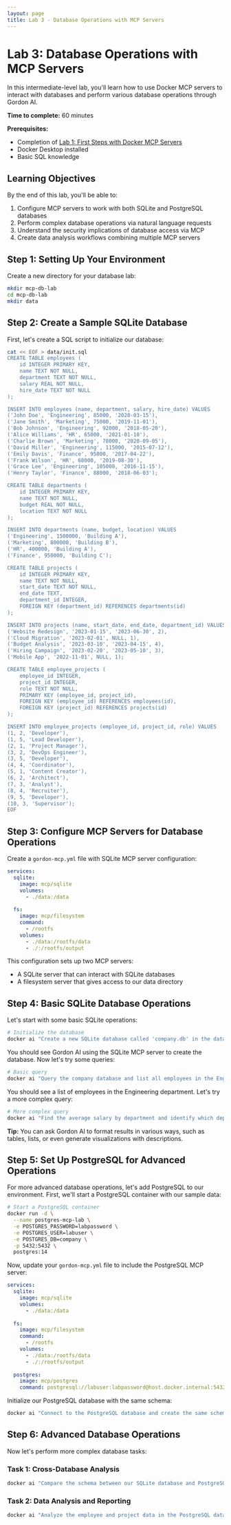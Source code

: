 ```yaml
---
layout: page
title: Lab 3 - Database Operations with MCP Servers
---
```


# Lab 3: Database Operations with MCP Servers

In this intermediate-level lab, you'll learn how to use Docker MCP servers to interact with databases and perform various database operations through Gordon AI.

**Time to complete:** 60 minutes

**Prerequisites:**
- Completion of [Lab 1: First Steps with Docker MCP Servers](/docs/labs/mcp-101-lab)
- Docker Desktop installed
- Basic SQL knowledge

## Learning Objectives

By the end of this lab, you'll be able to:
1. Configure MCP servers to work with both SQLite and PostgreSQL databases
2. Perform complex database operations via natural language requests
3. Understand the security implications of database access via MCP
4. Create data analysis workflows combining multiple MCP servers

## Step 1: Setting Up Your Environment

Create a new directory for your database lab:

```bash
mkdir mcp-db-lab
cd mcp-db-lab
mkdir data
```

## Step 2: Create a Sample SQLite Database

First, let's create a SQL script to initialize our database:

```bash
cat << EOF > data/init.sql
CREATE TABLE employees (
    id INTEGER PRIMARY KEY,
    name TEXT NOT NULL,
    department TEXT NOT NULL,
    salary REAL NOT NULL,
    hire_date TEXT NOT NULL
);

INSERT INTO employees (name, department, salary, hire_date) VALUES
('John Doe', 'Engineering', 85000, '2020-03-15'),
('Jane Smith', 'Marketing', 75000, '2019-11-01'),
('Bob Johnson', 'Engineering', 92000, '2018-05-20'),
('Alice Williams', 'HR', 65000, '2021-01-10'),
('Charlie Brown', 'Marketing', 78000, '2020-09-05'),
('David Miller', 'Engineering', 115000, '2015-07-12'),
('Emily Davis', 'Finance', 95000, '2017-04-22'),
('Frank Wilson', 'HR', 68000, '2019-08-30'),
('Grace Lee', 'Engineering', 105000, '2016-11-15'),
('Henry Taylor', 'Finance', 88000, '2018-06-03');

CREATE TABLE departments (
    id INTEGER PRIMARY KEY,
    name TEXT NOT NULL,
    budget REAL NOT NULL,
    location TEXT NOT NULL
);

INSERT INTO departments (name, budget, location) VALUES
('Engineering', 1500000, 'Building A'),
('Marketing', 800000, 'Building B'),
('HR', 400000, 'Building A'),
('Finance', 950000, 'Building C');

CREATE TABLE projects (
    id INTEGER PRIMARY KEY,
    name TEXT NOT NULL,
    start_date TEXT NOT NULL,
    end_date TEXT,
    department_id INTEGER,
    FOREIGN KEY (department_id) REFERENCES departments(id)
);

INSERT INTO projects (name, start_date, end_date, department_id) VALUES
('Website Redesign', '2023-01-15', '2023-06-30', 2),
('Cloud Migration', '2023-02-01', NULL, 1),
('Budget Analysis', '2023-03-10', '2023-04-15', 4),
('Hiring Campaign', '2023-02-20', '2023-05-10', 3),
('Mobile App', '2022-11-01', NULL, 1);

CREATE TABLE employee_projects (
    employee_id INTEGER,
    project_id INTEGER,
    role TEXT NOT NULL,
    PRIMARY KEY (employee_id, project_id),
    FOREIGN KEY (employee_id) REFERENCES employees(id),
    FOREIGN KEY (project_id) REFERENCES projects(id)
);

INSERT INTO employee_projects (employee_id, project_id, role) VALUES
(1, 2, 'Developer'),
(1, 5, 'Lead Developer'),
(2, 1, 'Project Manager'),
(3, 2, 'DevOps Engineer'),
(3, 5, 'Developer'),
(4, 4, 'Coordinator'),
(5, 1, 'Content Creator'),
(6, 2, 'Architect'),
(7, 3, 'Analyst'),
(8, 4, 'Recruiter'),
(9, 5, 'Developer'),
(10, 3, 'Supervisor');
EOF
```

## Step 3: Configure MCP Servers for Database Operations

Create a `gordon-mcp.yml` file with SQLite MCP server configuration:

```yaml
services:
  sqlite:
    image: mcp/sqlite
    volumes:
      - ./data:/data
  
  fs:
    image: mcp/filesystem
    command:
      - /rootfs
    volumes:
      - ./data:/rootfs/data
      - ./:/rootfs/output
```

This configuration sets up two MCP servers:
- A SQLite server that can interact with SQLite databases
- A filesystem server that gives access to our data directory

## Step 4: Basic SQLite Database Operations

Let's start with some basic SQLite operations:

```bash
# Initialize the database
docker ai "Create a new SQLite database called 'company.db' in the data directory and run the SQL commands from the init.sql file to set it up."
```

You should see Gordon AI using the SQLite MCP server to create the database. Now let's try some queries:

```bash
# Basic query
docker ai "Query the company database and list all employees in the Engineering department with their salaries."
```

You should see a list of employees in the Engineering department. Let's try a more complex query:

```bash
# More complex query
docker ai "Find the average salary by department and identify which department has the highest average salary. Format the results as a markdown table."
```

**Tip:** You can ask Gordon AI to format results in various ways, such as tables, lists, or even generate visualizations with descriptions.

## Step 5: Set Up PostgreSQL for Advanced Operations

For more advanced database operations, let's add PostgreSQL to our environment. First, we'll start a PostgreSQL container with our sample data:

```bash
# Start a PostgreSQL container
docker run -d \
  --name postgres-mcp-lab \
  -e POSTGRES_PASSWORD=labpassword \
  -e POSTGRES_USER=labuser \
  -e POSTGRES_DB=company \
  -p 5432:5432 \
  postgres:14
```

Now, update your `gordon-mcp.yml` file to include the PostgreSQL MCP server:

```yaml
services:
  sqlite:
    image: mcp/sqlite
    volumes:
      - ./data:/data
  
  fs:
    image: mcp/filesystem
    command:
      - /rootfs
    volumes:
      - ./data:/rootfs/data
      - ./:/rootfs/output
  
  postgres:
    image: mcp/postgres
    command: postgresql://labuser:labpassword@host.docker.internal:5432/company
```

Initialize our PostgreSQL database with the same schema:

```bash
docker ai "Connect to the PostgreSQL database and create the same schema as in our SQLite database. Use the init.sql file as reference. Then confirm the tables were created correctly."
```

## Step 6: Advanced Database Operations

Now let's perform more complex database tasks:

### Task 1: Cross-Database Analysis

```bash
docker ai "Compare the schema between our SQLite database and PostgreSQL database. Are there any differences? Which database would you recommend for our company data and why?"
```

### Task 2: Data Analysis and Reporting

```bash
docker ai "Analyze the employee and project data in the PostgreSQL database. Which employees are working on multiple projects? Create a report showing the workload distribution across departments. Save the report as a markdown file called workload_analysis.md."
```